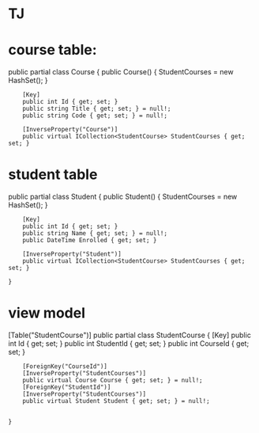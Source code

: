# TJ

# course table:
public partial class Course
    {
        public Course()
        {
            StudentCourses = new HashSet<StudentCourse>();
        }

        [Key]
        public int Id { get; set; }
        public string Title { get; set; } = null!;
        public string Code { get; set; } = null!;

        [InverseProperty("Course")]
        public virtual ICollection<StudentCourse> StudentCourses { get; set; }
  
  # student table
  public partial class Student
    {
        public Student()
        {
            StudentCourses = new HashSet<StudentCourse>();
        }

        [Key]
        public int Id { get; set; }
        public string Name { get; set; } = null!;
        public DateTime Enrolled { get; set; }

        [InverseProperty("Student")]
        public virtual ICollection<StudentCourse> StudentCourses { get; set; }
        
    }
  # view model
   [Table("StudentCourse")]
    public partial class StudentCourse
    {
        [Key]
        public int Id { get; set; }
        public int StudentId { get; set; }
        public int CourseId { get; set; }

        [ForeignKey("CourseId")]
        [InverseProperty("StudentCourses")]
        public virtual Course Course { get; set; } = null!;
        [ForeignKey("StudentId")]
        [InverseProperty("StudentCourses")]
        public virtual Student Student { get; set; } = null!;

        
    }
  
  
  
